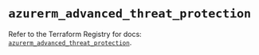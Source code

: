 # `azurerm_advanced_threat_protection`

Refer to the Terraform Registry for docs: [`azurerm_advanced_threat_protection`](https://registry.terraform.io/providers/hashicorp/azurerm/4.22.0/docs/resources/advanced_threat_protection).
